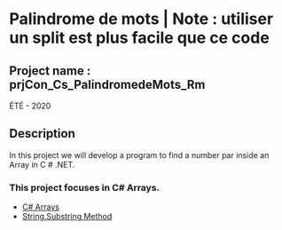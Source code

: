 # Palindrome de mots | Note : utiliser un split est plus facile que ce code

## Project name : prjCon_Cs_PalindromedeMots_Rm

ÉTÉ - 2020


## Description

In this project we will develop a program to find a number par inside an Array in C # .NET.


### This project focuses in C# Arrays.

* [C# Arrays](https://www.w3schools.com/cs/cs_arrays.asp)
* [String.Substring Method](https://docs.microsoft.com/en-us/dotnet/api/system.string.substring?view=netcore-3.1#:~:text=To%20extract%20a%20substring%20that,position%20in%20the%20current%20string.)

